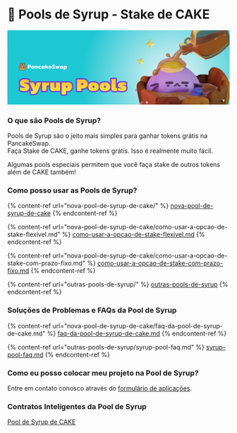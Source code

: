 # 🍯 Pools de Syrup - Stake de CAKE

![](../../.gitbook/assets/syrup-poos-header.png)

### **O que são Pools de Syrup?**

Pools de Syrup são o jeito mais simples para ganhar tokens grátis na PancakeSwap.\
Faça Stake de CAKE, ganhe tokens grátis. Isso é realmente muito fácil.

Algumas pools especiais permitem que você faça stake de outros tokens além de CAKE também!

### **Como posso usar as Pools de Syrup?**

{% content-ref url="nova-pool-de-syrup-de-cake/" %}
[nova-pool-de-syrup-de-cake](nova-pool-de-syrup-de-cake/)
{% endcontent-ref %}

{% content-ref url="nova-pool-de-syrup-de-cake/como-usar-a-opcao-de-stake-flexivel.md" %}
[como-usar-a-opcao-de-stake-flexivel.md](nova-pool-de-syrup-de-cake/como-usar-a-opcao-de-stake-flexivel.md)
{% endcontent-ref %}

{% content-ref url="nova-pool-de-syrup-de-cake/como-usar-a-opcao-de-stake-com-prazo-fixo.md" %}
[como-usar-a-opcao-de-stake-com-prazo-fixo.md](nova-pool-de-syrup-de-cake/como-usar-a-opcao-de-stake-com-prazo-fixo.md)
{% endcontent-ref %}

{% content-ref url="outras-pools-de-syrup/" %}
[outras-pools-de-syrup](outras-pools-de-syrup/)
{% endcontent-ref %}

### Soluções de Problemas e FAQs da Pool de Syrup&#x20;

{% content-ref url="nova-pool-de-syrup-de-cake/faq-da-pool-de-syrup-de-cake.md" %}
[faq-da-pool-de-syrup-de-cake.md](nova-pool-de-syrup-de-cake/faq-da-pool-de-syrup-de-cake.md)
{% endcontent-ref %}

{% content-ref url="outras-pools-de-syrup/syrup-pool-faq.md" %}
[syrup-pool-faq.md](outras-pools-de-syrup/syrup-pool-faq.md)
{% endcontent-ref %}

### **Como eu posso colocar meu projeto na Pool de Syrup?**

Entre em contato conosco através do [formulário de aplicações](../../contact-us/business-partnerships.md).

### Contratos Inteligentes da Pool de Syrup <a href="#docs-internal-guid-c4c16237-7fff-3c33-3a56-18ccd8853f86" id="docs-internal-guid-c4c16237-7fff-3c33-3a56-18ccd8853f86"></a>

[Pool de Syrup de CAKE](https://docs.pancakeswap.finance/code/smart-contracts/fixed-term-staking-cake-pool)

### &#x20;<a href="#docs-internal-guid-c4c16237-7fff-3c33-3a56-18ccd8853f86" id="docs-internal-guid-c4c16237-7fff-3c33-3a56-18ccd8853f86"></a>
